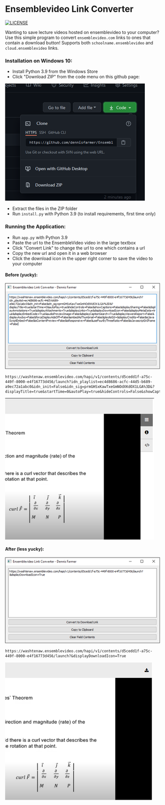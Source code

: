 # Ensemblevideo Link Converter 

[![LICENSE](https://img.shields.io/badge/license-MIT-lightgrey.svg)](https://raw.githubusercontent.com/dennisfarmer/Ensemble-Video-Downloader/master/LICENSE)

Wanting to save lecture videos hosted on ensemblevideo to your computer? Use this simple program to convert `ensemblevideo.com` links to ones that contain a download button! Supports both `schoolname.ensemblevideo` and `cloud.ensemblevideo` links.

### Installation on Windows 10:

- Install Python 3.9 from the Windows Store
- Click "Download ZIP" from the code menu on this github page:

![download_1](./media/download_1.png)
- Extract the files in the ZIP folder
- Run `install.py` with Python 3.9 (to install requirements, first time only)

### Running the Application:
- Run `app.py` with Python 3.9
- Paste the url to the EnsembleVideo video in the large textbox
- Click "Convert Link" to change the url to one which contains a url
- Copy the new url and open it in a web browser
- Click the download icon in the upper right corner to save the video to your computer

#### Before (yucky):

![BeforeProg](./media/Before_prog.png)
```
https://washtenaw.ensemblevideo.com/hapi/v1/contents/d5cedd1f-a75c-449f-8000-e4f16773d456/launch?idn_playlist=ec4d8686-acfc-44d5-b689-a9ec72a1abc0&idn_init=False&idn_sig=prmGHSxKawTxeGmNOdXKdOX1LGA%3D&?displayTitle=true&startTime=0&autoPlay=true&hideControls=False&showCaptions=False&displaySharing=False&displayAnnotations=True&displayAttachments=True&displayLinks=True&displayDownloadIcon=False&displayMetaData=true&displayEmbedCode=True&audioPreviewImage=False&displayCaptionSearch=True&displayViewersReport=False&displayAxdxs=False&forceDisplayAdsOff=False&embedAsThumbnail=False&playlistId=&displayCredits=False&isJavaScriptEmbed=False&isContentPreview=False&isResponsive=False&useFourByThreeRatio=False&isJavascriptInIframe=False
```
![Before](./media/Before.png)

#### After (less yucky):

![AfterProg](./media/After_prog.png)
```
https://washtenaw.ensemblevideo.com/hapi/v1/contents/d5cedd1f-a75c-449f-8000-e4f16773d456/launch?&displayDownloadIcon=True
```
![After](./media/After.png)


